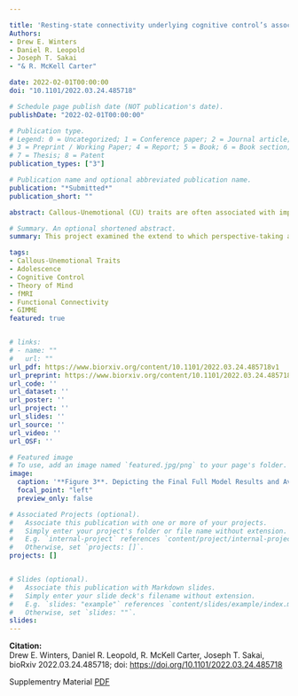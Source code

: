 ```yaml
---

title: 'Resting-state connectivity underlying cognitive control’s association with perspective taking in callous-unemotional traits'
Authors: 
- Drew E. Winters
- Daniel R. Leopold
- Joseph T. Sakai
- "& R. McKell Carter"

date: 2022-02-01T00:00:00
doi: "10.1101/2022.03.24.485718"

# Schedule page publish date (NOT publication's date).
publishDate: "2022-02-01T00:00:00"

# Publication type.
# Legend: 0 = Uncategorized; 1 = Conference paper; 2 = Journal article;
# 3 = Preprint / Working Paper; 4 = Report; 5 = Book; 6 = Book section;
# 7 = Thesis; 8 = Patent
publication_types: ["3"]

# Publication name and optional abbreviated publication name.
publication: "*Submitted*"
publication_short: ""

abstract: Callous-Unemotional (CU) traits are often associated with impairments in perspective taking and cognitive control; and adolescents with CU traits demonstrate aberrant brain patterns in areas underlying perspective taking and cognitive control. Together cognitive control and perspective taking are thought to link mechanistically to explain CU traits. Because increased cognitive control demands modulate perspective taking ability among both typically developing samples and individuals with elevated CU traits, understanding the neurophysiological substrates of these constructs could inform both identification and interventional efforts to alleviate the societal costs of antisocial behavior. The present study examines the heterogenous functional brain properties underlying cognitive control’s influence on perspective taking among adolescents on a continuum of CU traits. Results reveal that cognitive control had a negative indirect association with CU traits via perspective taking; and that greater network connection density within the social and conflict brain networks indirectly associate with lower CU traits via perspective taking and cognitive control (respectively). Additionally, less negative network connection density between the social and conflict networks directly associated with higher CU traits. Our results support the growing literature on cognitive control’s influence on socio-cognitive functioning in CU traits and extends that work by identifying underlying functional brain properties.

# Summary. An optional shortened abstract.
summary: This project examined the extend to which perspective-taking accounted for the relatoinship between cognitive conntorl and perspective taking as well as the underlying functional brain properties of these assocaitions. 

tags:
- Callous-Unemotional Traits
- Adolescence
- Cognitive Control
- Theory of Mind
- fMRI 
- Functional Connectivity
- GIMME
featured: true


# links:
# - name: ""
#   url: ""
url_pdf: https://www.biorxiv.org/content/10.1101/2022.03.24.485718v1
url_preprint: https://www.biorxiv.org/content/10.1101/2022.03.24.485718v1.full.pdf
url_code: ''
url_dataset: ''
url_poster: ''
url_project: ''
url_slides: ''
url_source: ''
url_video: ''
url_OSF: ''

# Featured image
# To use, add an image named `featured.jpg/png` to your page's folder. 
image:
  caption: '**Figure 3**. Depicting the Final Full Model Results and Average Functional Network Properties of Centrality and Density'
  focal_point: "left"
  preview_only: false

# Associated Projects (optional).
#   Associate this publication with one or more of your projects.
#   Simply enter your project's folder or file name without extension.
#   E.g. `internal-project` references `content/project/internal-project/index.md`.
#   Otherwise, set `projects: []`.
projects: []


# Slides (optional).
#   Associate this publication with Markdown slides.
#   Simply enter your slide deck's filename without extension.
#   E.g. `slides: "example"` references `content/slides/example/index.md`.
#   Otherwise, set `slides: ""`.
slides: 
---
```

**Citation:**  
Drew E. Winters, Daniel R. Leopold, R. McKell Carter, Joseph T. Sakai, bioRxiv 2022.03.24.485718; doi: https://doi.org/10.1101/2022.03.24.485718 

Supplementry Material [PDF](https://www.biorxiv.org/content/biorxiv/early/2022/03/27/2022.03.24.485718/DC1/embed/media-1.pdf?download=true)







